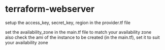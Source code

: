 # terraform-webserver
 setup the access_key, secret_key, region in the provider.tf file 
 
 set the availability_zone in the main.tf file to match your availability zone
 also check the ami of the instance to be created (in the main.tf), set it to suit your availability zone
